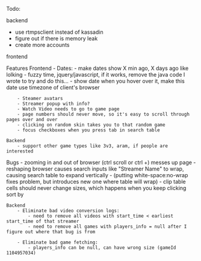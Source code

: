 Todo:

backend

- use rtmpsclient instead of kassadin
- figure out if there is memory leak
- create more accounts

frontend

Features
    Frontend
        - Dates:
            - make dates show X min ago, X days ago like lolking
                - fuzzy time, jquery/javascript, if it works, remove the java code I wrote to try and do this...
            - show date when you hover over it, make this date use timezone of client's browser

        - Steamer avatars
        - Streamer popup with info?
        - Watch Video needs to go to game page
        - page numbers should never move, so it's easy to scroll through pages over and over
        - clicking on random skin takes you to that random game
        - focus checkboxes when you press tab in search table

    Backend
        - support other game types like 3v3, aram, if people are interested

Bugs
    - zooming in and out of browser (ctrl scroll or ctrl +) messes up page
    - reshaping browser causes search inputs like "Streamer Name" to wrap, causing search table to expand vertically
        - (putting white-space:no-wrap fixes problem, but introduces new one where table will wrap)
    - clip table cells should never change sizes, which happens when you keep clicking sort by


    Backend
        - Eliminate bad video conversion logs:
            - need to remove all videos with start_time < earliest start_time of that streamer
            - need to remove all games with players_info = null after I figure out where that bug is from

        - Eliminate bad game fetching:
            - players_info can be null, can have wrong size (gameId 1104957034)
